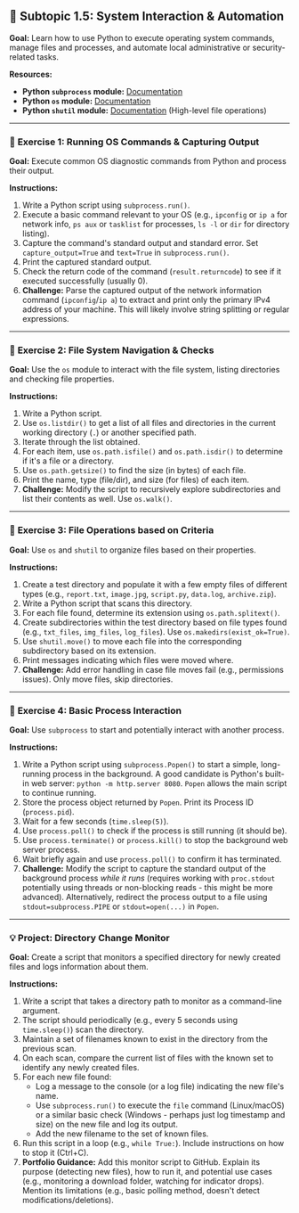 ## 🐍 Subtopic 1.5: System Interaction & Automation

**Goal:** Learn how to use Python to execute operating system commands, manage files and processes, and automate local administrative or security-related tasks.

**Resources:**

* **Python `subprocess` module:** [Documentation](https://docs.python.org/3/library/subprocess.html)
* **Python `os` module:** [Documentation](https://docs.python.org/3/library/os.html)
* **Python `shutil` module:** [Documentation](https://docs.python.org/3/library/shutil.html) (High-level file operations)

---

### 🔹 **Exercise 1: Running OS Commands & Capturing Output**

**Goal:** Execute common OS diagnostic commands from Python and process their output.

**Instructions:**

1.  Write a Python script using `subprocess.run()`.
2.  Execute a basic command relevant to your OS (e.g., `ipconfig` or `ip a` for network info, `ps aux` or `tasklist` for processes, `ls -l` or `dir` for directory listing).
3.  Capture the command's standard output and standard error. Set `capture_output=True` and `text=True` in `subprocess.run()`.
4.  Print the captured standard output.
5.  Check the return code of the command (`result.returncode`) to see if it executed successfully (usually 0).
6.  **Challenge:** Parse the captured output of the network information command (`ipconfig`/`ip a`) to extract and print only the primary IPv4 address of your machine. This will likely involve string splitting or regular expressions.

---

### 🔹 **Exercise 2: File System Navigation & Checks**

**Goal:** Use the `os` module to interact with the file system, listing directories and checking file properties.

**Instructions:**

1.  Write a Python script.
2.  Use `os.listdir()` to get a list of all files and directories in the current working directory (`.`) or another specified path.
3.  Iterate through the list obtained.
4.  For each item, use `os.path.isfile()` and `os.path.isdir()` to determine if it's a file or a directory.
5.  Use `os.path.getsize()` to find the size (in bytes) of each file.
6.  Print the name, type (file/dir), and size (for files) of each item.
7.  **Challenge:** Modify the script to recursively explore subdirectories and list their contents as well. Use `os.walk()`.

---

### 🔹 **Exercise 3: File Operations based on Criteria**

**Goal:** Use `os` and `shutil` to organize files based on their properties.

**Instructions:**

1.  Create a test directory and populate it with a few empty files of different types (e.g., `report.txt`, `image.jpg`, `script.py`, `data.log`, `archive.zip`).
2.  Write a Python script that scans this directory.
3.  For each file found, determine its extension using `os.path.splitext()`.
4.  Create subdirectories within the test directory based on file types found (e.g., `txt_files`, `img_files`, `log_files`). Use `os.makedirs(exist_ok=True)`.
5.  Use `shutil.move()` to move each file into the corresponding subdirectory based on its extension.
6.  Print messages indicating which files were moved where.
7.  **Challenge:** Add error handling in case file moves fail (e.g., permissions issues). Only move files, skip directories.

---

### 🔹 **Exercise 4: Basic Process Interaction**

**Goal:** Use `subprocess` to start and potentially interact with another process.

**Instructions:**

1.  Write a Python script using `subprocess.Popen()` to start a simple, long-running process in the background. A good candidate is Python's built-in web server: `python -m http.server 8080`. `Popen` allows the main script to continue running.
2.  Store the process object returned by `Popen`. Print its Process ID (`process.pid`).
3.  Wait for a few seconds (`time.sleep(5)`).
4.  Use `process.poll()` to check if the process is still running (it should be).
5.  Use `process.terminate()` or `process.kill()` to stop the background web server process.
6.  Wait briefly again and use `process.poll()` to confirm it has terminated.
7.  **Challenge:** Modify the script to capture the standard output of the background process *while it runs* (requires working with `proc.stdout` potentially using threads or non-blocking reads - this might be more advanced). Alternatively, redirect the process output to a file using `stdout=subprocess.PIPE` or `stdout=open(...)` in `Popen`.

---

### 💡 **Project: Directory Change Monitor**

**Goal:** Create a script that monitors a specified directory for newly created files and logs information about them.

**Instructions:**

1.  Write a script that takes a directory path to monitor as a command-line argument.
2.  The script should periodically (e.g., every 5 seconds using `time.sleep()`) scan the directory.
3.  Maintain a set of filenames known to exist in the directory from the previous scan.
4.  On each scan, compare the current list of files with the known set to identify any newly created files.
5.  For each new file found:
    * Log a message to the console (or a log file) indicating the new file's name.
    * Use `subprocess.run()` to execute the `file` command (Linux/macOS) or a similar basic check (Windows - perhaps just log timestamp and size) on the new file and log its output.
    * Add the new filename to the set of known files.
6.  Run this script in a loop (e.g., `while True:`). Include instructions on how to stop it (Ctrl+C).
7.  **Portfolio Guidance:** Add this monitor script to GitHub. Explain its purpose (detecting new files), how to run it, and potential use cases (e.g., monitoring a download folder, watching for indicator drops). Mention its limitations (e.g., basic polling method, doesn't detect modifications/deletions).